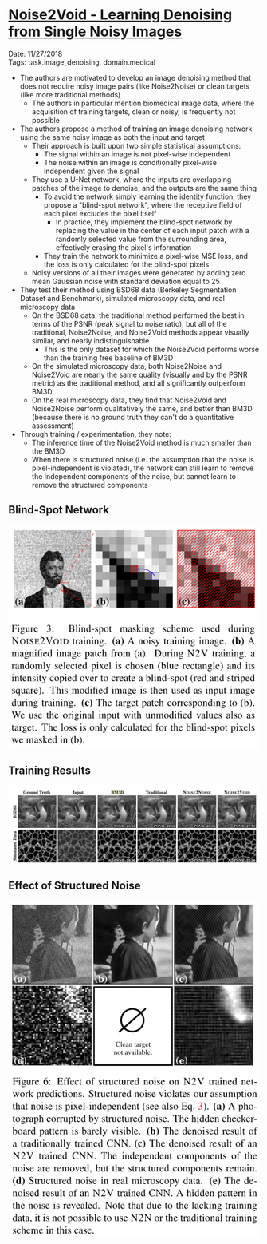 # [Noise2Void - Learning Denoising from Single Noisy Images](https://arxiv.org/abs/1811.10980)

Date: 11/27/2018  
Tags: task.image_denoising, domain.medical  

- The authors are motivated to develop an image denoising method that does not require noisy image pairs (like Noise2Noise) or clean targets (like more traditional methods)
    - The authors in particular mention biomedical image data, where the acquisition of training targets, clean or noisy, is frequently not possible
- The authors propose a method of training an image denoising network using the same noisy image as both the input and target
    - Their approach is built upon two simple statistical assumptions:
        - The signal within an image is not pixel-wise independent
        - The noise within an image is conditionally pixel-wise independent given the signal
    - They use a U-Net network, where the inputs are overlapping patches of the image to denoise, and the outputs are the same thing
        - To avoid the network simply learning the identity function, they propose a "blind-spot network", where the receptive field of each pixel excludes the pixel itself
            - In practice, they implement the blind-spot network by replacing the value in the center of each input patch with a randomly selected value from the surrounding area, effectively erasing the pixel's information
        - They train the network to minimize a pixel-wise MSE loss, and the loss is only calculated for the blind-spot pixels
    - Noisy versions of all their images were generated by adding zero mean Gaussian noise with standard deviation equal to 25
- They test their method using BSD68 data (Berkeley Segmentation Dataset and Benchmark), simulated microscopy data, and real microscopy data
    - On the BSD68 data, the traditional method performed the best in terms of the PSNR (peak signal to noise ratio), but all of the traditional, Noise2Noise, and Noise2Void methods appear visually similar, and nearly indistinguishable
        - This is the only dataset for which the Noise2Void performs worse than the training free baseline of BM3D
    - On the simulated microscopy data, both Noise2Noise and Noise2Void are nearly the same quality (visually and by the PSNR metric) as the traditional method, and all significantly outperform BM3D
    - On the real microscopy data, they find that Noise2Void and Noise2Noise perform qualitatively the same, and better than BM3D (because there is no ground truth they can't do a quantitative assessment)
- Through training / experimentation, they note:
    - The inference time of the Noise2Void method is much smaller than the BM3D
    - When there is structured noise (i.e. the assumption that the noise is pixel-independent is violated), the network can still learn to remove the independent components of the noise, but cannot learn to remove the structured components

## Blind-Spot Network

![](./images/blind_spot_network.png)

## Training Results

![](./images/training_results_denoising.png)

## Effect of Structured Noise

![](./images/structured_noise_effect.png)
